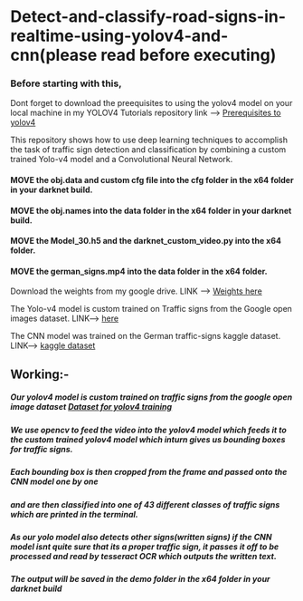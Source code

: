 # Detect-and-classify-road-signs-in-realtime-using-yolov4-and-cnn(please read before executing)

### Before starting with this,
Dont forget to download the preequisites to using the yolov4 model on your local machine in my YOLOV4 Tutorials 
repository link --> [Prerequisites to yolov4](https://github.com/GautamKataria/YOLOv4-Tutorials)

This repository shows how to use deep learning techniques to accomplish the task of traffic sign detection and classification by combining a custom trained Yolo-v4 model and a Convolutional Neural Network.

#### MOVE the obj.data and custom cfg file into the cfg folder in the x64 folder in your darknet build.

#### MOVE the obj.names into the data folder in the x64 folder in your darknet build.

#### MOVE the Model_30.h5 and the darknet_custom_video.py into the x64 folder.

#### MOVE the german_signs.mp4 into the data folder in the x64 folder.

Download the weights from my google drive.  LINK --> [Weights here](https://drive.google.com/file/d/1SnkVtxvIkBY-I8CxcEJHdjrOnu7qu2Jw/view?usp=sharing)

The Yolo-v4 model is custom trained on Traffic signs from the Google open images dataset. LINK--> [here](https://storage.googleapis.com/openimages/web/visualizer/index.html?set=train&type=detection&c=%2Fm%2F01mqdt)

The CNN model was trained on the German traffic-signs kaggle dataset. LINK--> [kaggle dataset](https://www.kaggle.com/meowmeowmeowmeowmeow/gtsrb-german-traffic-sign?)

## Working:-

##### Our yolov4 model is custom trained on traffic signs from the google open image dataset [Dataset for yolov4 training](https://storage.googleapis.com/openimages/web/visualizer/index.html?set=train&type=detection&c=%2Fm%2F01mqdt)
##### We use opencv to feed the video into the yolov4 model which feeds it to the custom trained yolov4 model which inturn gives us bounding boxes for traffic signs.
##### Each bounding box is then cropped from the frame and passed onto the CNN model one by one 
##### and are then classified into one of 43 different classes of traffic signs which are printed in the terminal.
##### As our yolo model also detects other signs(written signs) if the CNN model isnt quite sure that its a proper traffic sign, it passes it off to be processed and read by tesseract OCR which outputs the written text.
##### The output will be saved in the demo folder in the x64 folder in your darknet build

